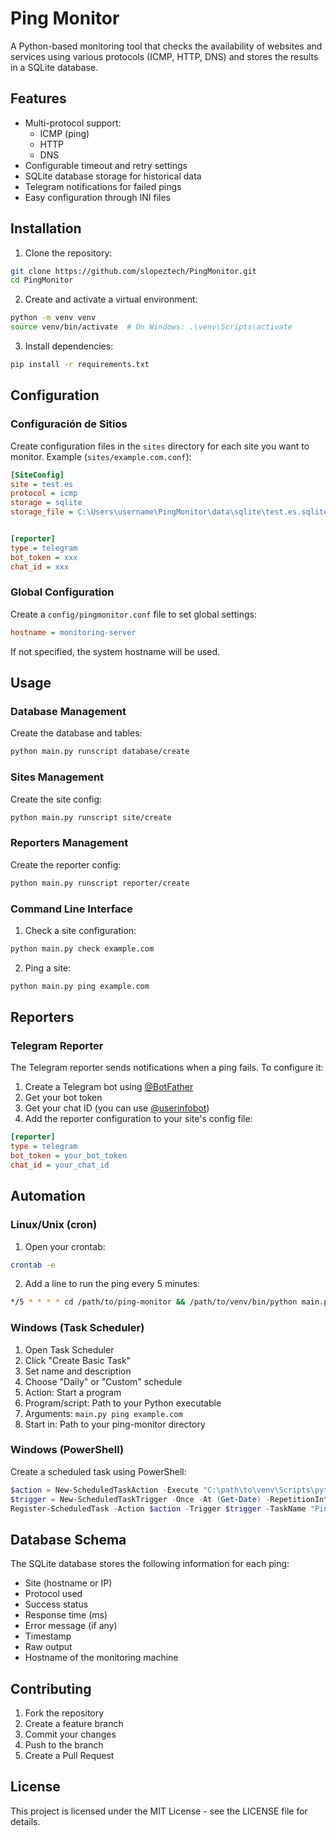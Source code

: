 # Ping Monitor

A Python-based monitoring tool that checks the availability of websites and services using various protocols (ICMP, HTTP, DNS) and stores the results in a SQLite database.

## Features

- Multi-protocol support:
  - ICMP (ping)
  - HTTP
  - DNS
- Configurable timeout and retry settings
- SQLite database storage for historical data
- Telegram notifications for failed pings
- Easy configuration through INI files

## Installation

1. Clone the repository:
```bash
git clone https://github.com/slopeztech/PingMonitor.git
cd PingMonitor
```

2. Create and activate a virtual environment:
```bash
python -m venv venv
source venv/bin/activate  # On Windows: .\venv\Scripts\activate
```

3. Install dependencies:
```bash
pip install -r requirements.txt
```

## Configuration

### Configuración de Sitios

Create configuration files in the `sites` directory for each site you want to monitor. Example (`sites/example.com.conf`):

```ini
[SiteConfig]
site = test.es
protocol = icmp
storage = sqlite
storage_file = C:\Users\username\PingMonitor\data\sqlite\test.es.sqlite


[reporter]
type = telegram
bot_token = xxx
chat_id = xxx

```

### Global Configuration

Create a `config/pingmonitor.conf` file to set global settings:

```ini
hostname = monitoring-server
```

If not specified, the system hostname will be used.

## Usage

### Database Management

Create the database and tables:
```bash
python main.py runscript database/create
```
### Sites Management

Create the site config:
```bash
python main.py runscript site/create
```

### Reporters Management

Create the reporter config:
```bash
python main.py runscript reporter/create
```

### Command Line Interface

1. Check a site configuration:
```bash
python main.py check example.com
```

2. Ping a site:
```bash
python main.py ping example.com
```


## Reporters

### Telegram Reporter

The Telegram reporter sends notifications when a ping fails. To configure it:

1. Create a Telegram bot using [@BotFather](https://t.me/botfather)
2. Get your bot token
3. Get your chat ID (you can use [@userinfobot](https://t.me/userinfobot))
4. Add the reporter configuration to your site's config file:

```ini
[reporter]
type = telegram
bot_token = your_bot_token
chat_id = your_chat_id
```

## Automation

### Linux/Unix (cron)

1. Open your crontab:
```bash
crontab -e
```

2. Add a line to run the ping every 5 minutes:
```bash
*/5 * * * * cd /path/to/ping-monitor && /path/to/venv/bin/python main.py ping example.com >> /path/to/ping-monitor/ping.log 2>&1
```

### Windows (Task Scheduler)

1. Open Task Scheduler
2. Click "Create Basic Task"
3. Set name and description
4. Choose "Daily" or "Custom" schedule
5. Action: Start a program
6. Program/script: Path to your Python executable
7. Arguments: `main.py ping example.com`
8. Start in: Path to your ping-monitor directory

### Windows (PowerShell)

Create a scheduled task using PowerShell:

```powershell
$action = New-ScheduledTaskAction -Execute "C:\path\to\venv\Scripts\python.exe" -Argument "main.py ping example.com" -WorkingDirectory "C:\path\to\ping-monitor"
$trigger = New-ScheduledTaskTrigger -Once -At (Get-Date) -RepetitionInterval (New-TimeSpan -Minutes 5)
Register-ScheduledTask -Action $action -Trigger $trigger -TaskName "PingMonitor" -Description "Monitor example.com every 5 minutes"
```

## Database Schema

The SQLite database stores the following information for each ping:

- Site (hostname or IP)
- Protocol used
- Success status
- Response time (ms)
- Error message (if any)
- Timestamp
- Raw output
- Hostname of the monitoring machine

## Contributing

1. Fork the repository
2. Create a feature branch
3. Commit your changes
4. Push to the branch
5. Create a Pull Request

## License

This project is licensed under the MIT License - see the LICENSE file for details.
